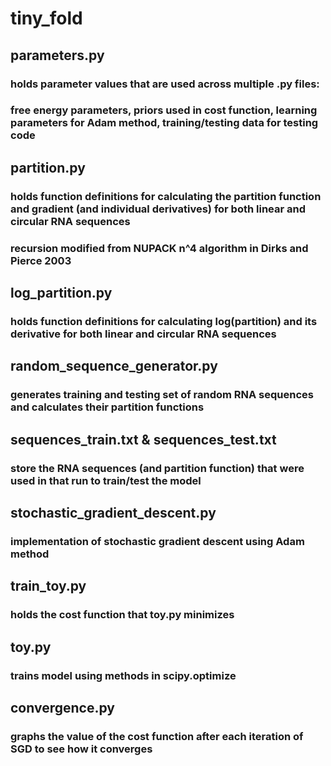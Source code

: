 # tiny_fold

## parameters.py
### holds parameter values that are used across multiple .py files:
### free energy parameters, priors used in cost function, learning parameters for Adam method, training/testing data for testing code

## partition.py
### holds function definitions for calculating the partition function and gradient (and individual derivatives) for both linear and circular RNA sequences
### recursion modified from NUPACK n^4 algorithm in Dirks and Pierce 2003

## log_partition.py
### holds function definitions for calculating log(partition) and its derivative for both linear and circular RNA sequences

## random_sequence_generator.py
### generates training and testing set of random RNA sequences and calculates their partition functions

## sequences_train.txt & sequences_test.txt
### store the RNA sequences (and partition function) that were used in that run to train/test the model

## stochastic_gradient_descent.py
### implementation of stochastic gradient descent using Adam method

## train_toy.py
### holds the cost function that toy.py minimizes

## toy.py
### trains model using methods in scipy.optimize

## convergence.py
### graphs the value of the cost function after each iteration of SGD to see how it converges
